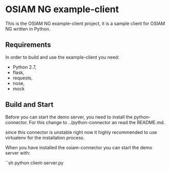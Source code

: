 # OSIAM NG example-client 

This is the OSIAM NG example-client project, it is a sample client for OSIAM NG
written in Python.

## Requirements

In order to build and use the example-client you need:
* Python 2.7,
* flask,
* requests,
* nose,
* mock

## Build and Start

Before you can start the demo server, you need to install the python-connector.
For this change to ../python-connector an read the README.md.

since this connector is unstable right now it highly recommended to use
virtualenv for the installation process.

When you have installed the osiam-connector you can start the demo server with:

``sh
python client-server.py 
 
```


